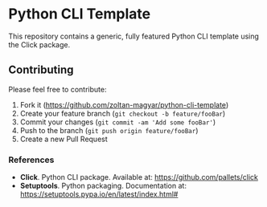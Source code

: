 # Python CLI Template

This repository contains a generic, fully featured Python CLI template using the Click package.

## Contributing

Please feel free to contribute:

1. Fork it (<https://github.com/zoltan-magyar/python-cli-template>)
2. Create your feature branch (`git checkout -b feature/fooBar`)
3. Commit your changes (`git commit -am 'Add some fooBar'`)
4. Push to the branch (`git push origin feature/fooBar`)
5. Create a new Pull Request

### References

- **Click**. Python CLI package. Available at: <https://github.com/pallets/click>
- **Setuptools**. Python packaging. Documentation at: <https://setuptools.pypa.io/en/latest/index.html#>

